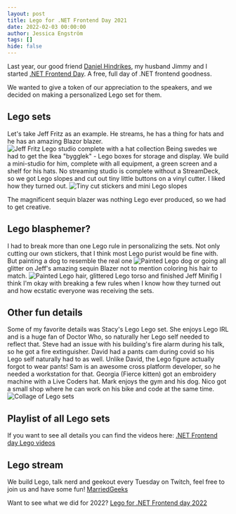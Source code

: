 ```yaml
---
layout: post
title: Lego for .NET Frontend Day 2021
date: 2022-02-03 00:00:00
author: Jessica Engström
tags: []
hide: false
---
```

Last year, our good friend [Daniel Hindrikes](https://twitter.com/hindrikes), my husband Jimmy and I started [.NET Frontend Day](https://dotnet-frontend.com/). A free, full day of .NET frontend goodness.

We wanted to give a token of our appreciation to the speakers, and we decided on making a personalized Lego set for them.

## Lego sets

Let's take Jeff Fritz as an example.
He streams, he has a thing for hats and he has an amazing Blazor blazer.
![Jeff Fritz Lego studio complete with a hat collection](/PostImages/2022/Mini.jpg "Jeff Fritz Lego studio complete with a hat collection")
Being swedes we had to get the Ikea "bygglek" - Lego boxes for storage and display.
We build a mini-studio for him, complete with all equipment, a green screen and a shelf for his hats. No streaming studio is complete without a StreamDeck, so we got Lego slopes and cut out tiny little buttons on a vinyl cutter. I liked how they turned out.
 ![Tiny cut stickers and mini Lego slopes](/PostImages/2022/StreamDecks.jpg "Tiny stickers")

The magnificent sequin blazer was nothing Lego ever produced, so we had to get creative.

## Lego blasphemer?

I had to break more than one Lego rule in personalizing the sets.
Not only cutting our own stickers, that I think most Lego purist would be fine with. But painting a dog to resemble the real one
![Painted Lego dog](/PostImages/2022/MultiPenny.jpg "Painted Lego dog")
or going all glitter on Jeff's amazing sequin Blazer not to mention coloring his hair to match.
![Painted Lego hair, glittered Lego torso and finished Jeff Minifig](/PostImages/2022/JeffPainted.jpg "Paint and glitter")
I think I'm okay with breaking a few rules when I know how they turned out and how ecstatic everyone was receiving the sets.

## Other fun details
Some of my favorite details was Stacy's Lego Lego set. She enjoys Lego IRL and is a huge fan of Doctor Who, so naturally her Lego self needed to reflect that.
Steve had an issue with his building's fire alarm during his talk, so he got a fire extinguisher.
David had a pants cam during covid so his Lego self naturally had to as well. Unlike David, the Lego figure actually forgot to wear pants! Sam is an awesome cross platform developer, so he needed a workstation for that.
Georgia (Fierce kitten) got an embroidery machine with a Live Coders hat. Mark enjoys the gym and his dog. Nico got a small shop where he can work on his bike and code at the same time.
![Collage of Lego sets](/PostImages/2022/LegoCollage.jpg "Collage of Lego sets")

## Playlist of all Lego sets

If you want to see all details you can find the videos here: 
[.NET Frontend day Lego videos](https://www.youtube.com/watch?v=1twmd6EULEY&list=PLRPCjWNXEQgsaOtHJhYu2U2B9chQTFqRe)

## Lego stream

We build Lego, talk nerd and geekout every Tuesday on Twitch, feel free to join us and have some fun!
[MarriedGeeks](https://www.twitch.tv/marriedgeeks)

Want to see what we did for 2022? [Lego for .NET Frontend day 2022]()
